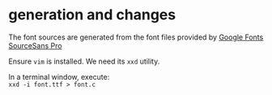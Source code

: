# generation and changes
The font sources are generated from the font files provided by [Google Fonts SourceSans Pro](https://fonts.google.com/specimen/Source+Sans+Pro) 

Ensure `vim` is installed. We need its `xxd` utility.

In a terminal window, execute:  
`xxd -i font.ttf > font.c`
